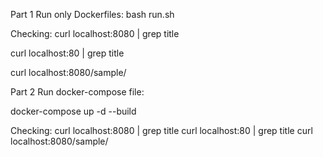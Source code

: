 Part 1 
Run only Dockerfiles:
bash run.sh

Checking:
curl localhost:8080 | grep title

curl localhost:80 | grep title

curl localhost:8080/sample/


Part 2
Run docker-compose file:

docker-compose up -d --build

Checking:
curl localhost:8080 | grep title
curl localhost:80 | grep title
curl localhost:8080/sample/


